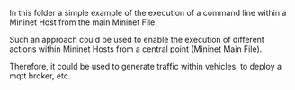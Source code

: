 In this folder a simple example of the execution of a command line within a Mininet Host from the main Mininet File.

Such an approach could be used to enable the execution of different actions within Mininet Hosts from a central point (Mininet Main File).

Therefore, it could be used to generate traffic within vehicles, to deploy a mqtt broker, etc.
